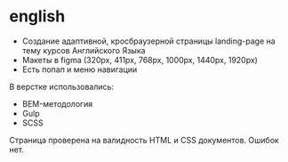# english
- Создание адаптивной, кросбраузерной страницы landing-page на тему курсов Английского Языка
- Макеты в figma (320px, 411px, 768px, 1000px, 1440px, 1920px)
- Есть попап и меню навигации

В верстке использовались:
- BEM-методология
- Gulp
- SCSS

Страница проверена на валидность HTML и CSS документов. Ошибок нет.
